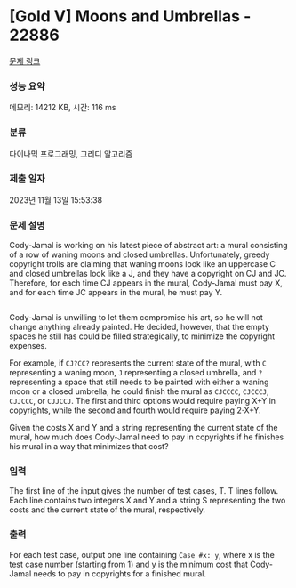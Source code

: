 # [Gold V] Moons and Umbrellas - 22886 

[문제 링크](https://www.acmicpc.net/problem/22886) 

### 성능 요약

메모리: 14212 KB, 시간: 116 ms

### 분류

다이나믹 프로그래밍, 그리디 알고리즘

### 제출 일자

2023년 11월 13일 15:53:38

### 문제 설명

<p>Cody-Jamal is working on his latest piece of abstract art: a mural consisting of a row of waning moons and closed umbrellas. Unfortunately, greedy copyright trolls are claiming that waning moons look like an uppercase C and closed umbrellas look like a J, and they have a copyright on CJ and JC. Therefore, for each time CJ appears in the mural, Cody-Jamal must pay X, and for each time JC appears in the mural, he must pay Y.</p>

<p style="text-align: center;"><img alt="" src="https://upload.acmicpc.net/7a04f85f-2dd5-4b51-bfe8-b57dc2cbce50/-/preview/"></p>

<p>Cody-Jamal is unwilling to let them compromise his art, so he will not change anything already painted. He decided, however, that the empty spaces he still has could be filled strategically, to minimize the copyright expenses.</p>

<p>For example, if <code>CJ?CC?</code> represents the current state of the mural, with <code>C</code> representing a waning moon, <code>J</code> representing a closed umbrella, and <code>?</code> representing a space that still needs to be painted with either a waning moon or a closed umbrella, he could finish the mural as <code>CJCCCC</code>, <code>CJCCCJ</code>, <code>CJJCCC</code>, or <code>CJJCCJ</code>. The first and third options would require paying X+Y in copyrights, while the second and fourth would require paying 2⋅X+Y.</p>

<p>Given the costs X and Y and a string representing the current state of the mural, how much does Cody-Jamal need to pay in copyrights if he finishes his mural in a way that minimizes that cost?</p>

### 입력 

 <p>The first line of the input gives the number of test cases, T. T lines follow. Each line contains two integers X and Y and a string S representing the two costs and the current state of the mural, respectively.</p>

### 출력 

 <p>For each test case, output one line containing <code>Case #x: y</code>, where x is the test case number (starting from 1) and y is the minimum cost that Cody-Jamal needs to pay in copyrights for a finished mural.</p>

